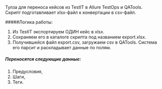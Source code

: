 Тулза для переноса кейсов из TestIT в Allure TestOps и QATools.<br>
Скрипт подготавливает xlsx-файл к конвертации в csv-файл.

#####Логика работы:
<ol>
  <li>Из TestIT экспортируем ОДИН кейс в xlsx.</li>
  <li>Сохраняем его в каталоге скрипта под названием export.xlsx.</li>
  <li>Получившейся файл export.csv, загружаем csv в QATools. Система его парсит и раскладывает данные по полям.</li>
</ol>

##### Переносятся следующие данные:
<ol>
  <li>Предусловия,</li>
  <li>Шаги,</li>
  <li>Теги.</li>
</ol>


